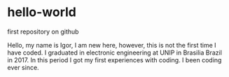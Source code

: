 # hello-world
first repository on github

Hello, my name is Igor, I am new here, however, this is not the first time I have coded.
I graduated in electronic engineering at UNIP in Brasilia Brazil in 2017.
In this period I got my first experiences with coding.
I been coding ever since.
